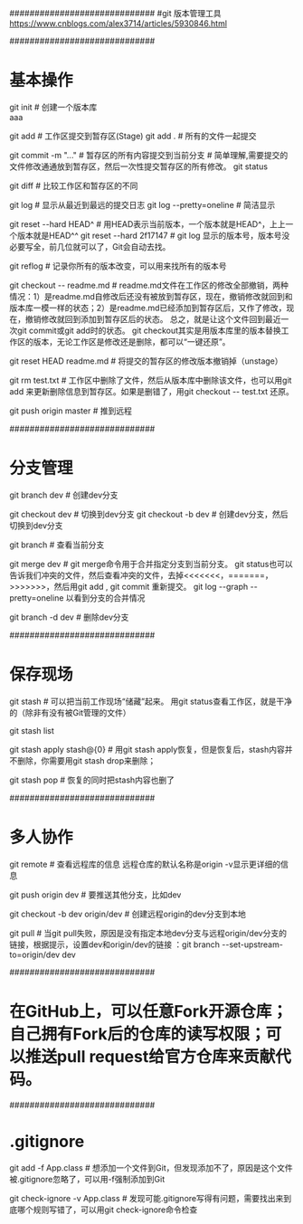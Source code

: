 
#############################
#git    版本管理工具   https://www.cnblogs.com/alex3714/articles/5930846.html

#############################
# 基本操作 

git init                   # 创建一个版本库  
aaa


git add                    # 工作区提交到暂存区(Stage)
git add .                  # 所有的文件一起提交

git commit -m "..."        # 暂存区的所有内容提交到当前分支
						   # 简单理解,需要提交的文件修改通通放到暂存区，然后一次性提交暂存区的所有修改。
git status                 

git diff                   # 比较工作区和暂存区的不同

git log                    # 显示从最近到最远的提交日志
git log --pretty=oneline   # 简洁显示

git reset --hard HEAD^     # 用HEAD表示当前版本，一个版本就是HEAD^，上上一个版本就是HEAD^^
git reset --hard 2f17147   # git log 显示的版本号，版本号没必要写全，前几位就可以了，Git会自动去找。

git reflog                 # 记录你所有的版本改变，可以用来找所有的版本号

git checkout -- readme.md  # readme.md文件在工作区的修改全部撤销，两种情况：1）是readme.md自修改后还没有被放到暂存区，现在，撤销修改就回到和版本库一模一样的状态；2）是readme.md已经添加到暂存区后，又作了修改，现在，撤销修改就回到添加到暂存区后的状态。   总之，就是让这个文件回到最近一次git commit或git add时的状态。    git checkout其实是用版本库里的版本替换工作区的版本，无论工作区是修改还是删除，都可以“一键还原”。


git reset HEAD readme.md  # 将提交的暂存区的修改版本撤销掉（unstage）

git rm test.txt           # 工作区中删除了文件，然后从版本库中删除该文件，也可以用git add 来更新删除信息到暂存区。如果是删错了，用git checkout -- test.txt 还原。 


git push origin master    # 推到远程



#############################
# 分支管理 

git branch dev            # 创建dev分支


git checkout dev          # 切换到dev分支
git checkout -b dev       # 创建dev分支，然后切换到dev分支


git branch                # 查看当前分支


git merge dev             # git merge命令用于合并指定分支到当前分支。  git status也可以告诉我们冲突的文件，然后查看冲突的文件，去掉<<<<<<<，=======，>>>>>>>，然后用git add , git commit 重新提交。   git log --graph --pretty=oneline 以看到分支的合并情况


git branch -d dev         # 删除dev分支



#############################
# 保存现场 

git stash                 # 可以把当前工作现场“储藏”起来。  用git status查看工作区，就是干净的（除非有没有被Git管理的文件）


git stash list            

            
git stash apply stash@{0} # 用git stash apply恢复，但是恢复后，stash内容并不删除，你需要用git stash drop来删除；


git stash pop             # 恢复的同时把stash内容也删了



#############################
# 多人协作

git remote                # 查看远程库的信息   远程仓库的默认名称是origin   -v显示更详细的信息


git push origin dev       # 要推送其他分支，比如dev


git checkout -b dev origin/dev      # 创建远程origin的dev分支到本地


git pull                  # 当git pull失败，原因是没有指定本地dev分支与远程origin/dev分支的链接，根据提示，设置dev和origin/dev的链接            ：git branch --set-upstream-to=origin/dev dev   




#############################
# 在GitHub上，可以任意Fork开源仓库；自己拥有Fork后的仓库的读写权限；可以推送pull request给官方仓库来贡献代码。




#############################
# .gitignore

git add -f App.class             # 想添加一个文件到Git，但发现添加不了，原因是这个文件被.gitignore忽略了，可以用-f强制添加到Git


git check-ignore -v App.class    # 发现可能.gitignore写得有问题，需要找出来到底哪个规则写错了，可以用git check-ignore命令检查













